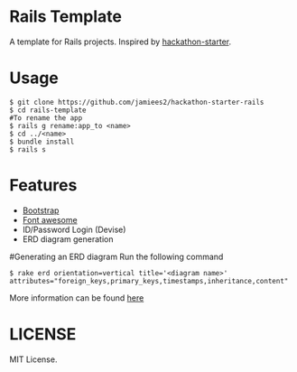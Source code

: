 Rails Template
=======================

A template for Rails projects. Inspired by [hackathon-starter](https://github.com/sahat/hackathon-starter).

# Usage

    $ git clone https://github.com/jamiees2/hackathon-starter-rails
    $ cd rails-template
    #To rename the app
    $ rails g rename:app_to <name>
    $ cd ../<name>
    $ bundle install
    $ rails s



# Features

- [Bootstrap](getbootstrap.com)
- [Font awesome](fortawesome.github.io/Font-Awesome/)
- ID/Password Login (Devise)
- ERD diagram generation

#Generating an ERD diagram
Run the following command

    $ rake erd orientation=vertical title='<diagram name>' attributes="foreign_keys,primary_keys,timestamps,inheritance,content"

More information can be found [here](http://rails-erd.rubyforge.org/customise.html#available-options)

# LICENSE

MIT License.
